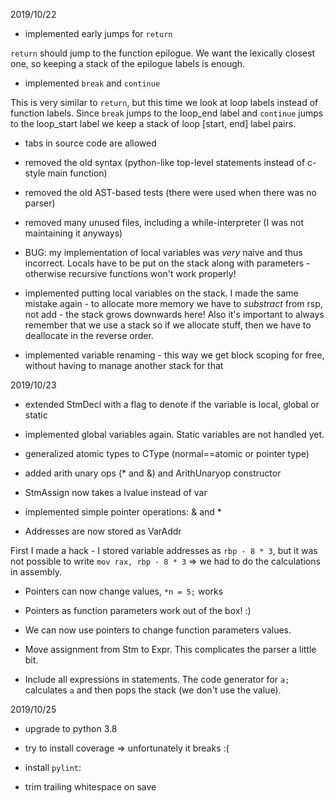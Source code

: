 2019/10/22

* implemented early jumps for `return`

`return` should jump to the function epilogue. We want the lexically closest one,
so keeping a stack of the epilogue labels is enough.

* implemented `break` and `continue`

This is very similar to `return`, but this time we look at loop labels instead of function labels.
Since `break` jumps to the loop_end label and `continue` jumps to the loop_start label we keep
a stack of loop [start, end] label pairs.

* tabs in source code are allowed

* removed the old syntax (python-like top-level statements instead of c-style main function)

* removed the old AST-based tests (there were used when there was no parser)

* removed many unused files, including a while-interpreter (I was not maintaining it anyways)

* BUG: my implementation of local variables was *very* naive and thus incorrect. Locals have to be put on the stack along with parameters - otherwise recursive functions won't work properly!

* implemented putting local variables on the stack.
I made the same mistake again - to allocate more memory we have to *substract* from rsp, not add - the stack grows downwards here!
Also it's important to always remember that we use a stack so if we allocate stuff, then we have to deallocate in the reverse order.

* implemented variable renaming - this way we get block scoping for free, without having to manage another stack for that

2019/10/23

* extended StmDecl with a flag to denote if the variable is local, global or static

* implemented global variables again. Static variables are not handled yet.

* generalized atomic types to CType (normal==atomic or pointer type)

* added arith unary ops (* and &) and ArithUnaryop constructor

* StmAssign now takes a lvalue instead of var

* implemented simple pointer operations: & and *

* Addresses are now stored as VarAddr

First I made a hack - I stored variable addresses as `rbp - 8 * 3`, but it was not possible to write
`mov rax, rbp - 8 * 3` => we had to do the calculations in assembly.

* Pointers can now change values, `*n = 5;` works

* Pointers as function parameters work out of the box! :)

* We can now use pointers to change function parameters values.

* Move assignment from Stm to Expr. This complicates the parser a little bit.

* Include all expressions in statements. The code generator for `a;`
calculates `a` and then pops the stack (we don't use the value).

2019/10/25

* upgrade to python 3.8

* try to install coverage => unfortunately it breaks :(

* install `pylint`:
- trim trailing whitespace on save